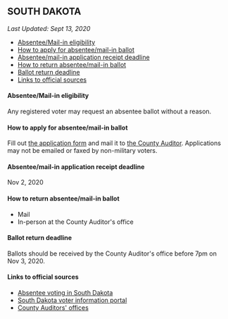 ## SOUTH DAKOTA

*Last Updated: Sept 13, 2020*

* [Absentee/Mail-in eligibility](#absenteemail-in-eligibility)
* [How to apply for absentee/mail-in ballot](#how-to-apply-for-absenteemail-in-ballot)
* [Absentee/mail-in application receipt deadline](#absenteemail-in-application-receipt-deadline)
* [How to return absentee/mail-in ballot](#how-to-return-absenteemail-in-ballot)
* [Ballot return deadline](#ballot-return-deadline)
* [Links to official sources](#links-to-official-sources)


#### Absentee/Mail-in eligibility
Any registered voter may request an absentee ballot without a reason.


#### How to apply for absentee/mail-in ballot
Fill out [the application form](https://sdsos.gov/elections-voting/assets/AbsenteeBallotApplicationFillable.pdf) and mail it to [the County Auditor](https://vip.sdsos.gov/CountyAuditors.aspx).
Applications may not be emailed or faxed by non-military voters.


#### Absentee/mail-in application receipt deadline
Nov 2, 2020


#### How to return absentee/mail-in ballot
* Mail
* In-person at the County Auditor's office


#### Ballot return deadline
Ballots should be received by the County Auditor's office before 7pm on Nov 3, 2020.


#### Links to official sources
* [Absentee voting in South Dakota](https://sdsos.gov/elections-voting/voting/absentee-voting.aspx)
* [South Dakota voter information portal](https://vip.sdsos.gov/VIPLogin.aspx)
* [County Auditors' offices](https://vip.sdsos.gov/CountyAuditors.aspx)
